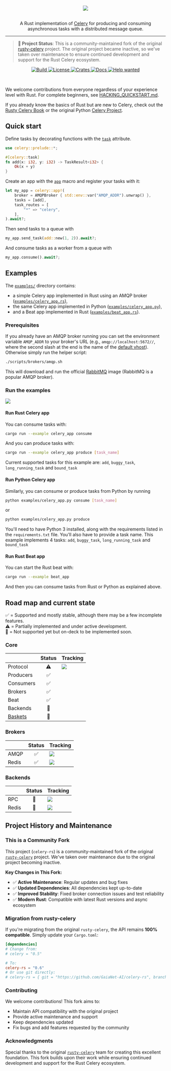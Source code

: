<div align="center">
    <br>
    <img src="img/rusty-celery-logo-transparent.png"/>
    <br>
    <br>
    <p>
    A Rust implementation of <a href="https://github.com/celery/celery">Celery</a> for producing and consuming asynchronous tasks with a distributed message queue.
    </p>
    <hr/>
</div>

> **📢 Project Status**: This is a community-maintained fork of the original [rusty-celery](https://github.com/rusty-celery/rusty-celery) project. The original project became inactive, so we've taken over maintenance to ensure continued development and support for the Rust Celery ecosystem.

<p align="center">
    <a href="https://github.com/GaiaNet-AI/celery-rs/actions">
        <img alt="Build" src="https://github.com/GaiaNet-AI/celery-rs/workflows/CI/badge.svg?event=push&branch=main">
    </a>
    <a href="https://github.com/GaiaNet-AI/celery-rs/blob/main/LICENSE">
        <img alt="License" src="https://img.shields.io/github/license/GaiaNet-AI/celery-rs.svg?color=blue&cachedrop">
    </a>
    <a href="https://crates.io/crates/celery-rs">
        <img alt="Crates" src="https://img.shields.io/crates/v/celery-rs.svg?color=blue">
    </a>
    <a href="https://docs.rs/celery-rs/">
        <img alt="Docs" src="https://img.shields.io/badge/docs.rs-API%20docs-blue">
    </a>
    <a href="https://github.com/GaiaNet-AI/celery-rs/issues?q=is%3Aissue+is%3Aopen+label%3A%22help%20wanted%22">
        <img alt="Help wanted" src="https://img.shields.io/github/issues/GaiaNet-AI/celery-rs/help%20wanted?label=Help%20Wanted">
    </a>
</p>
<br/>


We welcome contributions from everyone regardless of your experience level with Rust. For complete beginners, see [HACKING_QUICKSTART.md](https://github.com/rusty-celery/rusty-celery/blob/main/HACKING_QUICKSTART.md).

If you already know the basics of Rust but are new to Celery, check out the [Rusty Celery Book](https://rusty-celery.github.io/) or the original Python [Celery Project](http://www.celeryproject.org/).

## Quick start

Define tasks by decorating functions with the [`task`](https://docs.rs/celery-rs/*/celery/attr.task.html) attribute.

```rust
use celery::prelude::*;

#[celery::task]
fn add(x: i32, y: i32) -> TaskResult<i32> {
    Ok(x + y)
}
```

Create an app with the [`app`](https://docs.rs/celery-rs/*/celery/macro.app.html) macro
and register your tasks with it:

```rust
let my_app = celery::app!(
    broker = AMQPBroker { std::env::var("AMQP_ADDR").unwrap() },
    tasks = [add],
    task_routes = [
        "*" => "celery",
    ],
).await?;
```

Then send tasks to a queue with

```rust
my_app.send_task(add::new(1, 2)).await?;
```

And consume tasks as a worker from a queue with

```rust
my_app.consume().await?;
```

## Examples

The [`examples/`](https://github.com/rusty-celery/rusty-celery/tree/main/examples) directory contains:

- a simple Celery app implemented in Rust using an AMQP broker ([`examples/celery_app.rs`](https://github.com/rusty-celery/rusty-celery/blob/main/examples/celery_app.rs)),
- the same Celery app implemented in Python ([`examples/celery_app.py`](https://github.com/rusty-celery/rusty-celery/blob/main/examples/celery_app.py)),
- and a Beat app implemented in Rust ([`examples/beat_app.rs`](https://github.com/rusty-celery/rusty-celery/blob/main/examples/beat_app.rs)).

### Prerequisites

If you already have an AMQP broker running you can set the environment variable `AMQP_ADDR` to your broker's URL (e.g., `amqp://localhost:5672//`, where
the second slash at the end is the name of the [default vhost](https://www.rabbitmq.com/access-control.html#default-state)).
Otherwise simply run the helper script:

```bash
./scripts/brokers/amqp.sh
```

This will download and run the official [RabbitMQ](https://www.rabbitmq.com/) image (RabbitMQ is a popular AMQP broker).

### Run the examples

![](./img/demo.gif)

#### Run Rust Celery app

You can consume tasks with:

```bash
cargo run --example celery_app consume
```

And you can produce tasks with:

```bash
cargo run --example celery_app produce [task_name]
```

Current supported tasks for this example are: `add`, `buggy_task`, `long_running_task` and `bound_task`

#### Run Python Celery app

Similarly, you can consume or produce tasks from Python by running


```bash
python examples/celery_app.py consume [task_name]
```

or

```bash
python examples/celery_app.py produce
```

You'll need to have Python 3 installed, along with the requirements listed in the `requirements.txt` file.  You'll also have to provide a task name. This example implements 4 tasks: `add`, `buggy_task`, `long_running_task` and `bound_task`

#### Run Rust Beat app

You can start the Rust beat with:

```bash
cargo run --example beat_app
```

And then you can consume tasks from Rust or Python as explained above.

## Road map and current state

✅ = Supported and mostly stable, although there may be a few incomplete features.<br/>
⚠️ = Partially implemented and under active development.<br/>
🔴 = Not supported yet but on-deck to be implemented soon.

### Core

|                  | Status  | Tracking  |
| ---------------- |:-------:| --------- |
| Protocol         | ⚠️      | [![](https://img.shields.io/github/issues/rusty-celery/rusty-celery/Protocol%20Feature?label=Issues)](https://github.com/rusty-celery/rusty-celery/issues?q=is%3Aissue+label%3A%22Protocol+Feature%22+is%3Aopen) |
| Producers        | ✅      | |
| Consumers        | ✅      | |
| Brokers          | ✅      | |
| Beat             | ✅      | |
| Backends         | 🔴      | |
| [Baskets](https://github.com/rusty-celery/rusty-celery/issues/53) | 🔴      | |

### Brokers

|       | Status | Tracking |
| ----- |:------:| -------- |
| AMQP  | ✅     | [![](https://img.shields.io/github/issues/rusty-celery/rusty-celery/Broker%3A%20AMQP?label=Issues)](https://github.com/rusty-celery/rusty-celery/labels/Broker%3A%20AMQP) |
| Redis | ✅     | [![](https://img.shields.io/github/issues/rusty-celery/rusty-celery/Broker%3A%20Redis?label=Issues)](https://github.com/rusty-celery/rusty-celery/labels/Broker%3A%20Redis) |

### Backends

|             | Status | Tracking |
| ----------- |:------:| -------- |
| RPC         | 🔴     | [![](https://img.shields.io/github/issues/GaiaNet-AI/celery-rs/Backend%3A%20RPC?label=Issues)](https://github.com/GaiaNet-AI/celery-rs/labels/Backend%3A%20RPC) |
| Redis       | 🔴     | [![](https://img.shields.io/github/issues/GaiaNet-AI/celery-rs/Backend%3A%20Redis?label=Issues)](https://github.com/GaiaNet-AI/celery-rs/labels/Backend%3A%20Redis) |

## Project History and Maintenance

### This is a Community Fork

This project (`celery-rs`) is a community-maintained fork of the original [`rusty-celery`](https://github.com/rusty-celery/rusty-celery) project. We've taken over maintenance due to the original project becoming inactive.

**Key Changes in This Fork:**
- ✅ **Active Maintenance**: Regular updates and bug fixes
- ✅ **Updated Dependencies**: All dependencies kept up-to-date
- ✅ **Improved Stability**: Fixed broker connection issues and test reliability
- ✅ **Modern Rust**: Compatible with latest Rust versions and async ecosystem

### Migration from rusty-celery

If you're migrating from the original `rusty-celery`, the API remains **100% compatible**. Simply update your `Cargo.toml`:

```toml
[dependencies]
# Change from:
# celery = "0.5"

# To:
celery-rs = "0.6"
# Or use git directly:
# celery-rs = { git = "https://github.com/GaiaNet-AI/celery-rs", branch = "main" }
```

### Contributing

We welcome contributions! This fork aims to:
- Maintain API compatibility with the original project
- Provide active maintenance and support
- Keep dependencies updated
- Fix bugs and add features requested by the community

### Acknowledgments

Special thanks to the original [`rusty-celery`](https://github.com/rusty-celery/rusty-celery) team for creating this excellent foundation. This fork builds upon their work while ensuring continued development and support for the Rust Celery ecosystem.
